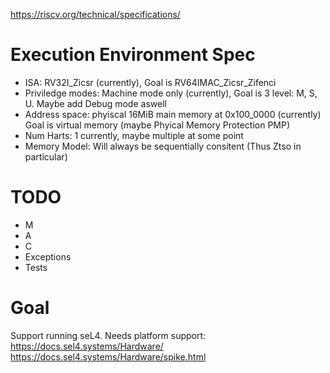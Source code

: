 
https://riscv.org/technical/specifications/

# Execution Environment Spec
* ISA: RV32I_Zicsr (currently), Goal is RV64IMAC_Zicsr_Zifenci
* Priviledge modes: Machine mode only (currently), Goal is 3 level: M, S, U.
Maybe add Debug mode aswell
* Address space: phyiscal 16MiB main memory at 0x100_0000 (currently)
Goal is virtual memory (maybe Phyical Memory Protection PMP)
* Num Harts: 1 currently, maybe multiple at some point
* Memory Model: Will always be sequentially consitent (Thus Ztso in particular)


# TODO
* M
* A
* C
* Exceptions
* Tests

# Goal
Support running seL4.
Needs platform support: https://docs.sel4.systems/Hardware/
https://docs.sel4.systems/Hardware/spike.html


